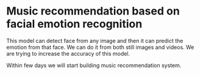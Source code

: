 # Music recommendation based on facial emotion recognition

This model can detect face from any image and then it can predict the emotion from that face.
We can do it from both still images and videos.
We are trying to increase the accuracy of this model.

Within few days we will start building music recommendation system. 
